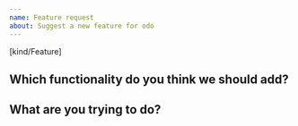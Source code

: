 ```yaml
---
name: Feature request
about: Suggest a new feature for odo
---
```

[kind/Feature]

<!--

Welcome! - We kindly ask you to:

  1. Fill out the issue template below 
  2. Use the chat and talk to us if you have a question rather than a bug or feature request.
  
The chat room is at: https://chat.openshift.io/developers/channels/odo

Thanks for understanding, and for contributing to the project!

-->

## Which functionality do you think we should add?

<!--
Please describe the feature you'd like us to add here.
-->


## What are you trying to do?

<!--
This section should contain a brief description what you're trying to do, which
would be possible after implementing the new feature.
-->
